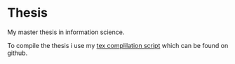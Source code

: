 Thesis
======
My master thesis in information science.

To compile the thesis i use my [tex complilation script](https://github.com/EivindEE/scripts/blob/master/scripts/refs) which can be found on github.
